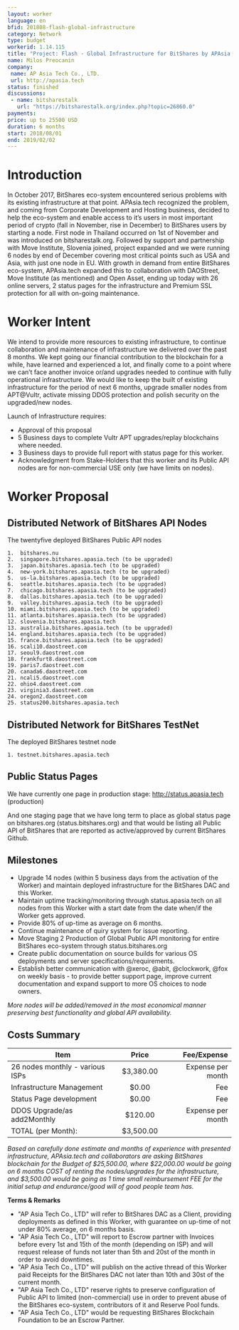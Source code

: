 ```yaml
---
layout: worker
language: en
bfid: 201808-flash-global-infrastructure
category: Network
type: budget
workerid: 1.14.115
title: "Project: Flash - Global Infrastructure for BitShares by APAsia.tech"
name: Milos Preocanin
company:
 name: AP Asia Tech Co., LTD.
 url: http://apasia.tech
status: finished
discussions:
 - name: bitsharestalk
   url: "https://bitsharestalk.org/index.php?topic=26860.0"
payments:
price: up to 25500 USD
duration: 6 months
start: 2018/08/01
end: 2019/02/02
---
```


# **Introduction**

In October 2017, BitShares eco-system encountered serious problems with
its existing infrastructure at that point. APAsia.tech recognized the
problem, and coming from Corporate Development and Hosting business,
decided to help the eco-system and enable access to it’s users in most
important period of crypto (fall in November, rise in December) to
BitShares users by starting a node.  First node in Thailand occurred on
1st of November and was introduced on bitsharestalk.org. Followed by
support and partnership with Move Institute, Slovenia joined, project
expanded and we were running 6 nodes by end of December covering most
critical points such as USA and Asia, with just one node in EU. With
growth in demand from entire BitShares eco-system, APAsia.tech expanded
this to collaboration with DAOStreet, Move Institute (as mentioned) and
Open Asset, ending up today with 26 online servers, 2 status pages for
the infrastructure and Premium SSL protection for all with on-going
maintenance. 

# **Worker Intent**

We intend to provide more resources to existing infrastructure, to
continue collaboration and maintenance of infrastructure we delivered
over the past 8 months. We kept going our financial contribution to the
blockchain for a while, have learned and experienced a lot, and finally
come to a point where we can’t face another invoice or/and upgrades
needed to continue with fully operational infrastructure.  We would like
to keep the built of existing infrastructure for the period of next 6
months, upgrade smaller nodes from APT@Vultr, activate missing DDOS
protection and polish security on the upgraded/new nodes.
 
Launch of Infrastructure requires:

*	Approval of this proposal
*	5 Business days to complete Vultr APT upgrades/replay blockchains where needed.
*	3 Business days to provide full report with status page for this worker.
*	Acknowledgment from Stake-Holders that this worker and its Public API nodes are for non-commercial USE only (we have limits on nodes).

# **Worker Proposal**

## **Distributed Network of BitShares API Nodes**

The twentyfive deployed BitShares Public API nodes

    1.	bitshares.nu
    2.	singapore.bitshares.apasia.tech (to be upgraded)
    3.	japan.bitshares.apasia.tech (to be upgraded)
    4.	new-york.bitshares.apasia.tech (to be upgraded)
    5.	us-la.bitshares.apasia.tech (to be upgraded)
    6.	seattle.bitshares.apasia.tech (to be upgraded)
    7.	chicago.bitshares.apasia.tech (to be upgraded)
    8.	dallas.bitshares.apasia.tech (to be upgraded)
    9.	valley.bitshares.apasia.tech (to be upgraded)
    10.	miami.bitshares.apasia.tech (to be upgraded)
    11.	atlanta.bitshares.apasia.tech (to be upgraded)
    12.	slovenia.bitshares.apasia.tech
    13.	australia.bitshares.apasia.tech (to be upgraded)
    14.	england.bitshares.apasia.tech (to be upgraded)
    15.	france.bitshares.apasia.tech (to be upgraded)
    16.	scali10.daostreet.com
    17.	seoul9.daostreet.com
    18.	frankfurt8.daostreet.com
    19.	paris7.daostreet.com
    20.	canada6.daostreet.com
    21.	ncali5.daostreet.com
    22.	ohio4.daostreet.com
    23.	virginia3.daostreet.com
    24.	oregon2.daostreet.com
    25.	status200.bitshares.apasia.tech

## **Distributed Network for BitShares TestNet**

The deployed BitShares testnet node

    1. testnet.bitshares.apasia.tech

## **Public Status Pages**

We have currently one page in production stage:
http://status.apasia.tech (production)

And one staging page that we have long term to place as global status
page on bitshares.org (status.bitshares.org) and that would be listing
all Public API of BitShares that are reported as active/approved by
current BitShares Github.

## **Milestones**

* Upgrade 14 nodes (within 5 business days from the activation of the Worker) and maintain deployed infrastructure for the BitShares DAC and this Worker.
* Maintain uptime tracking/monitoring through status.apasia.tech on all nodes from this Worker with a start date from the date when/if the Worker gets approved.
*	Provide 80% of up-time as average on 6 months. 
* Continue maintenance of quiry system for issue reporting.
*	Move Staging 2 Production of Global Public API monitoring for entire BitShares eco-system through status.bitshares.org
*	Create public documentation on source builds for various OS deployments and server specifications/requirements. 
*	Establish better communication with @xeroc, @abit, @clockwork, @fox on weekly basis - to provide better support page, improve current documentation and expand support to more OS choices to node owners. 

*More nodes will be added/removed in the most economical manner preserving best functionality and global API availability.*

## **Costs Summary**

 | Item                               | Price       | Fee/Expense           | 
 | ---------------------------------- | :---------: | --------------------: | 
 | 26 nodes monthly - various ISPs    | $3,380.00   | Expense per month     | 
 | Infrastructure Management          | $0.00       | Fee                   | 
 | Status Page development            | $0.00       | Fee                   | 
 | DDOS Upgrade/as add2Monthly        | $120.00     | Expense per month     | 
 | TOTAL (per Month):                 | $3,500.00   |                       |

*Based on carefully done estimate and months of experience with
presented infrastructure, APAsia.tech and collaborators are asking
BitShares blockchain for the Budget of $25,500.00, where $22,000.00
would be going on 6 months COST of renting the nodes/upgrades for the
infrastructure, and $3,500.00 would be going as 1 time small
reimbursement FEE for the initial setup and endurance/good will of good
people team has.*

**Terms & Remarks**

- "AP Asia Tech Co., LTD" will refer to BitShares DAC as a Client, providing deployments as defined in this Worker, with guarantee on up-time of not under 80% average, on 6 months basis.
- "AP Asia Tech Co., LTD" will report to Escrow partner with Invoices before every 1st and 15th of the month (depending on ISP) and will request release of funds not later than 5th and 20st of the month in order to avoid downtimes.
- "AP Asia Tech Co., LTD" will publish on the active thread of this Worker paid Receipts for the BitShares DAC not later than 10th and 30st of the current month.
- "AP Asia Tech Co., LTD" reserve rights to preserve configuration of Public API to limited (non-commercial) use in order to prevent abuse of the BitShares eco-system, contributors of it and Reserve Pool funds. 
- "AP Asia Tech Co., LTD" would be requesting BitShares Blockchain Foundation to be an Escrow Partner. 
